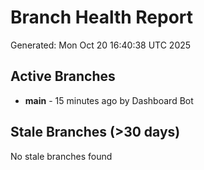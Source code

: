 # Branch Health Report
Generated: Mon Oct 20 16:40:38 UTC 2025

## Active Branches
- **main** - 15 minutes ago by Dashboard Bot

## Stale Branches (>30 days)
No stale branches found
